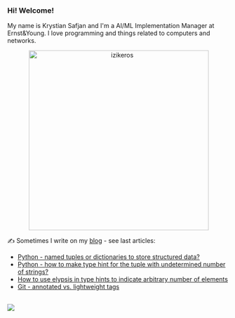 ### Hi! Welcome!

<!-- INTRO -->
<p>My name is Krystian Safjan and I'm a AI/ML Implementation Manager at Ernst&Young. I love programming and things related to computers and networks.</p>

<!-- TECHNOLOGIES AND STATS -->
<center>
<!-- <p><img align="left" src="https://github-readme-stats.vercel.app/api/top-langs?username=izikeros&show_icons=true&locale=en&layout=compact" alt="izikeros" /></p> -->

<p>&nbsp;<img align="center" src="https://github-readme-stats.vercel.app/api?username=izikeros&count_private=true&show_icons=true" alt="izikeros" width="410" /></p>
</center>

<!-- MY WRITINGS -->
✍️ Sometimes I write on my [blog](http://safjan.com) - see last articles:
<!-- BLOG-POST-LIST:START -->
- [Python - named tuples or dictionaries to store structured data?](https://www.safjan.com/named-tuples-vs-dictionaries/)
- [Python - how to make type hint for the tuple with undetermined number of strings?](https://www.safjan.com/type-hint-for-undetermined-number-of-elements/)
- [How to use elypsis in type hints to indicate arbitrary number of elements](https://www.safjan.com/type-hints-elypsis-for-arbitrary-number-of-elements/)
- [Git - annotated vs. lightweight tags](https://www.safjan.com/git-annotated-vs-lightweight-tags/)
<!-- BLOG-POST-LIST:END -->

<!-- TROPHY -->
<br />
<img src="https://github-profile-trophy.vercel.app/?username=izikeros&theme=nord&no-frame=true&margin-w=10&column=7" />
